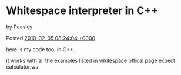 # Whitespace interpreter in C++

by Peasley

Posted [2010-02-05 08:24:04 +0000](http://www.rohitab.com/discuss/topic/35639-c-whitespace-interpreter/?p=10074137)

here is my code too, in C++.

it works with all the examples listed in whitespace offical page expect
calculator.ws
